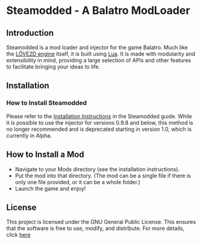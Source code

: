# Steamodded - A Balatro ModLoader

## Introduction

Steamodded is a mod loader and injector for the game Balatro. Much like the [LÖVE2D engine](https://love2d.org/wiki/Main_Page) itself, it is built using [Lua](https://www.lua.org/). It is made with modularity and extensibility in mind, providing a large selection of APIs and other features to facilitate bringing your ideas to life.

## Installation

### How to Install Steamodded

Please refer to the [Installation Instructions](https://github.com/Steamopollys/Steamodded/wiki/01.-Getting-started) in the Steamodded guide. While it is possible to use the injector for versions 0.9.8 and below, this method is no longer recommended and is deprecated starting in version 1.0, which is currently in Alpha.

## How to Install a Mod

- Navigate to your Mods directory (see the installation instructions).
- Put the mod into that directory. (The mod can be a single file if there is only one file provided, or it can be a whole folder.)
- Launch the game and enjoy!

## License

This project is licensed under the GNU General Public License. This ensures that the software is free to use, modify, and distribute. For more details, click [here](https://github.com/Steamopollys/Steamodded/actions?tab=GPL-3.0-1-ov-file)
